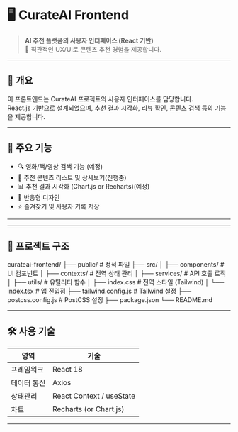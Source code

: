 # 🖥️ CurateAI Frontend

> **AI 추천 플랫폼의 사용자 인터페이스 (React 기반)**  
> 🎨 직관적인 UX/UI로 콘텐츠 추천 경험을 제공합니다.

---

## 📌 개요

이 프론트엔드는 CurateAI 프로젝트의 사용자 인터페이스를 담당합니다.  
React.js 기반으로 설계되었으며, 추천 결과 시각화, 리뷰 확인, 콘텐츠 검색 등의 기능을 제공합니다.

---

## 🚀 주요 기능

- 🔍 영화/책/영상 검색 기능 (예정)
- 🎯 추천 콘텐츠 리스트 및 상세보기(진행중)
- 📊 추천 결과 시각화 (Chart.js or Recharts)(예정)
- 📱 반응형 디자인
- ⭐ 즐겨찾기 및 사용자 기록 저장 
---

---

## 📂 프로젝트 구조

curateai-frontend/
├── public/                # 정적 파일
├── src/
│   ├── components/       # UI 컴포넌트
│   ├── contexts/         # 전역 상태 관리
│   ├── services/         # API 호출 로직
│   ├── utils/            # 유틸리티 함수
│   ├── index.css         # 전역 스타일 (Tailwind)
│   └── index.tsx         # 앱 진입점
├── tailwind.config.js    # Tailwind 설정
├── postcss.config.js     # PostCSS 설정
├── package.json
└── README.md

---

## 🛠️ 사용 기술

| 영역 | 기술 |
|------|------|
| 프레임워크 | React 18 |
| 데이터 통신 | Axios |
| 상태관리 | React Context / useState |
| 차트 | Recharts (or Chart.js) |

---


